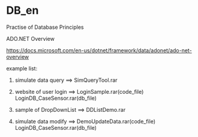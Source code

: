 # DB_en
Practise of Database Principles


ADO.NET Overview

https://docs.microsoft.com/en-us/dotnet/framework/data/adonet/ado-net-overview


example list:
1.  simulate data query ==>  SimQueryTool.rar
   
2.  website of user login ==> LoginSample.rar(code_file) LoginDB_CaseSensor.rar(db_file)
    
3.  sample of DropDownList ==>  DDListDemo.rar

4.  simulate data modify ==> DemoUpdateData.rar(code_file) LoginDB_CaseSensor.rar(db_file)
